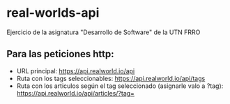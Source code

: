 # real-worlds-api
Ejercicio de la asignatura "Desarrollo de Software" de la UTN FRRO

## Para las peticiones http:
- URL principal: https://api.realworld.io/api
- Ruta con los tags seleccionables: https://api.realworld.io/api/tags
- Ruta con los articulos según el tag seleccionado (asignarle valo a ?tag): https://api.realworld.io/api/articles/?tag=
